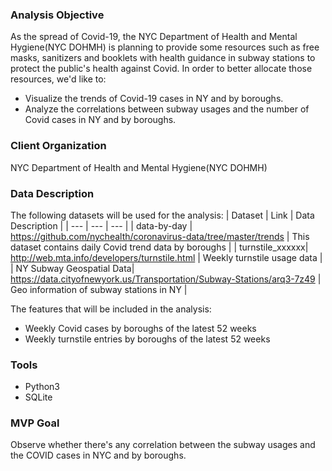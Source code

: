 ### Analysis Objective
As the spread of Covid-19, the NYC Department of Health and Mental Hygiene(NYC DOHMH) is planning to provide some resources such as free masks, sanitizers and booklets with health guidance in subway stations to protect the public's health against Covid. In order to better allocate those resources, we'd like to:
* Visualize the trends of Covid-19 cases in NY and by boroughs.
* Analyze the correlations between subway usages and the number of Covid cases in NY and by boroughs.

### Client Organization
 NYC Department of Health and Mental Hygiene(NYC DOHMH)

### Data Description
The following datasets will be used for the analysis:
| Dataset | Link | Data Description |
| --- | --- | --- |
| data-by-day | https://github.com/nychealth/coronavirus-data/tree/master/trends | This dataset contains daily Covid trend data by boroughs |
| turnstile_xxxxxx|  http://web.mta.info/developers/turnstile.html | Weekly turnstile usage data |
| NY Subway Geospatial Data| https://data.cityofnewyork.us/Transportation/Subway-Stations/arq3-7z49 | Geo information of subway stations in NY |

The features that will be included in the analysis:
 * Weekly Covid cases by boroughs of the latest 52 weeks
 * Weekly turnstile entries by boroughs of the latest 52 weeks

### Tools
* Python3
* SQLite

### MVP Goal
Observe whether there's any correlation between the subway usages and the COVID cases in NYC and by boroughs.


